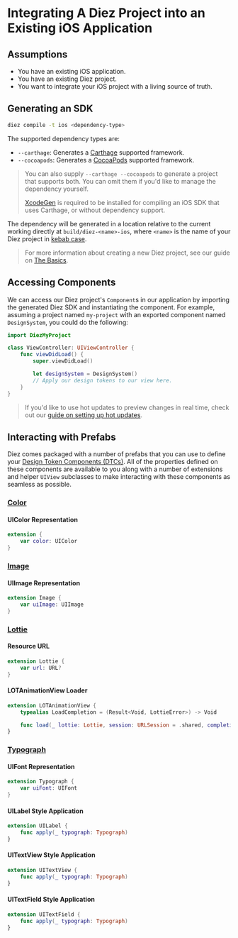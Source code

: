 # Integrating A Diez Project into an Existing iOS Application

## Assumptions

- You have an existing iOS application.
- You have an existing Diez project.
- You want to integrate your iOS project with a living source of truth.

## Generating an SDK

```bash
diez compile -t ios <dependency-type>
```

The supported dependency types are:

- `--carthage`: Generates a [Carthage](https://github.com/Carthage/Carthage) supported framework.
- `--cocoapods`: Generates a [CocoaPods](https://github.com/CocoaPods/CocoaPods) supported framework.

> You can also supply `--carthage --cocoapods` to generate a project that supports both. You can omit them if you'd like to manage the dependency yourself.
>
> [XcodeGen](https://github.com/yonaskolb/XcodeGen) is required to be installed for compiling an iOS SDK that uses Carthage, or without dependency support.

The dependency will be generated in a location relative to the current working directly at `build/diez-<name>-ios`, where `<name>` is the name of your Diez project in [kebab case](https://en.wikipedia.org/wiki/Letter_case#Special_case_styles).

> For more information about creating a new Diez project, see our guide on [The Basics](TODO:).

## Accessing Components

We can access our Diez project's `Component`s in our application by importing the generated Diez SDK and instantiating the component. For example, assuming a project named `my-project` with an exported component named `DesignSystem`, you could do the following:

```swift
import DiezMyProject

class ViewController: UIViewController {
    func viewDidLoad() {
        super.viewDidLoad()

        let designSystem = DesignSystem()
        // Apply our design tokens to our view here.
    }
}
```

> If you'd like to use hot updates to preview changes in real time, check out our [guide on setting up hot updates](TODO:).

## Interacting with Prefabs

Diez comes packaged with a number of prefabs that you can use to define your [Design Token Components (DTCs)](TODO:). All of the properties defined on these components are available to you along with a number of extensions and helper `UIView` subclasses to make interacting with these components as seamless as possible.

### [Color](TODO:)

#### UIColor Representation

```swift
extension {
    var color: UIColor
}
```

### [Image](TODO:)

#### UIImage Representation

```swift
extension Image {
    var uiImage: UIImage
}
```

### [Lottie](TODO:)

#### Resource URL

```swift
extension Lottie {
    var url: URL?
}
```

#### LOTAnimationView Loader

```swift
extension LOTAnimationView {
    typealias LoadCompletion = (Result<Void, LottieError>) -> Void

    func load(_ lottie: Lottie, session: URLSession = .shared, completion: LoadCompletion? = nil) -> URLSessionDataTask?
}
```

### [Typograph](TODO:)

#### UIFont Representation

```swift
extension Typograph {
    var uiFont: UIFont
}
```

#### UILabel Style Application

```swift
extension UILabel {
    func apply(_ typograph: Typograph)
}
```

#### UITextView Style Application

```swift
extension UITextView {
    func apply(_ typograph: Typograph)
}
```

#### UITextField Style Application

```swift
extension UITextField {
    func apply(_ typograph: Typograph)
}
```
